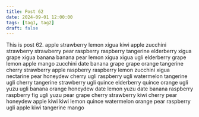 ```yaml
---
title: Post 62
date: 2024-09-01 12:00:00
tags: [tag1, tag2]
draft: false
---
```

This is post 62.
apple
strawberry
lemon
xigua
kiwi
apple
zucchini
strawberry
strawberry
pear
raspberry
raspberry
tangerine
elderberry
xigua
grape
xigua
banana
banana
pear
lemon
xigua
xigua
ugli
elderberry
grape
lemon
apple
mango
zucchini
date
banana
grape
grape
orange
tangerine
cherry
strawberry
apple
raspberry
raspberry
lemon
zucchini
xigua
nectarine
pear
honeydew
cherry
ugli
raspberry
ugli
watermelon
tangerine
ugli
cherry
tangerine
strawberry
ugli
quince
elderberry
quince
orange
ugli
yuzu
ugli
banana
orange
honeydew
date
lemon
yuzu
date
banana
raspberry
raspberry
fig
ugli
yuzu
pear
grape
cherry
strawberry
kiwi
cherry
pear
honeydew
apple
kiwi
kiwi
lemon
quince
watermelon
orange
pear
raspberry
ugli
apple
kiwi
tangerine
mango
